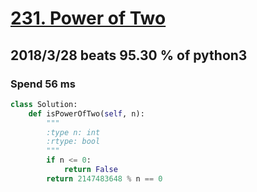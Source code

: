 # [231. Power of Two](https://leetcode.com/problems/power-of-two/description/)

## 2018/3/28 beats 95.30 % of python3
### Spend 56 ms
```python
class Solution:
    def isPowerOfTwo(self, n):
        """
        :type n: int
        :rtype: bool
        """
        if n <= 0:
            return False
        return 2147483648 % n == 0
```
